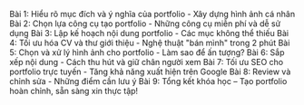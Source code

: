 Bài 1: Hiểu rõ mục đích và ý nghĩa của portfolio - Xây dựng hình ảnh cá nhân
Bài 2: Chọn lựa công cụ tạo portfolio - Những công cụ miễn phí và dễ sử dụng
Bài 3: Lập kế hoạch nội dung portfolio - Các mục không thể thiếu
Bài 4: Tối ưu hóa CV và thư giới thiệu - Nghệ thuật "bán mình" trong 2 phút
Bài 5: Chọn và xử lý hình ảnh cho portfolio - Làm sao để ấn tượng?
Bài 6: Sắp xếp nội dung - Cách thu hút và giữ chân người xem
Bài 7: Tối ưu SEO cho portfolio trực tuyến - Tăng khả năng xuất hiện trên Google
Bài 8: Review và chỉnh sửa - Những điểm cần lưu ý
Bài 9: Tổng kết khóa học – Tạo portfolio hoàn chỉnh, sẵn sàng xin thực tập!